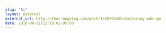 ```yaml
---
slug: "5i"
layout: external
external_url: http://thechangelog.com/post/1045763455/masteringnode-open-source-ebook-for-nodejs-written-w-mar
date: 2010-08-31T22:19:02-05:00
---
```

